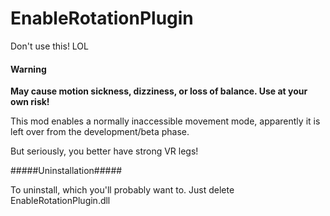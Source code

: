 # EnableRotationPlugin
Don't use this! LOL

#### Warning ####

**May cause motion sickness, dizziness, or loss of balance. Use at your own risk!**

This mod enables a normally inaccessible movement mode, apparently it is left over from the development/beta phase.

But seriously, you better have strong VR legs!

#####Uninstallation#####

To uninstall, which you'll probably want to. Just delete EnableRotationPlugin.dll
